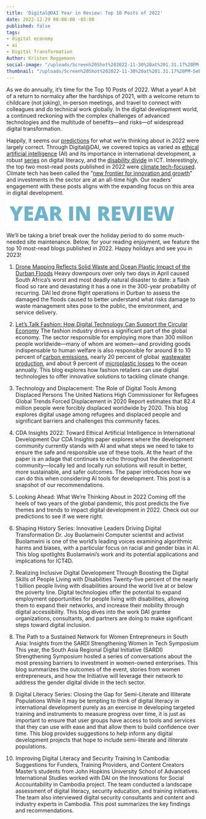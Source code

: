 ```yaml
---
title: 'Digital@DAI Year in Review: Top 10 Posts of 2022'
date: 2022-12-29 08:00:00 -05:00
published: false
tags:
- digital economy
- ai
- Digital Transformation
Author: Kristen Roggemann
social-image: "/uploads/Screen%20Shot%202022-11-30%20at%201.31.17%20PM-5eb76b.png"
thumbnail: "/uploads/Screen%20Shot%202022-11-30%20at%201.31.17%20PM-5eb76b.png"
---
```


As we do annually, it’s time for the Top 10 Posts of 2022. What a year! A bit of a return to normalcy after the hardships of 2021, with a welcome return to childcare (not joking), in-person meetings, and travel to connect with colleagues and do technical work globally. In the digital development world, a continued reckoning with the complex challenges of advanced technologies and the multitude of benefits—and risks—of widespread digital transformation. 

Happily, it seems our [predictions](https://dai-global-digital.com/looking-ahead-what-were-thinking-about-in-2022.html) for what we’re thinking about in 2022 were largely correct. Through Digital@DAI, we covered topics as varied as [ethical artificial intelligence](https://dai-global-digital.com/cda-insights-2022-toward-ethical-artificial-intelligence-in-international-development.html) (AI) and its importance in international development, a robust [series](https://dai-global-digital.com/digital-literacy-series-closing-the-gap-for-semi-literate-and-illiterate-populations.html) on digital literacy, and the [disability divide](https://dai-global-digital.com/realizing-inclusive-digital-development-through-boosting-the-digital-skills-of-people-living-with-disabilities.html) in ICT. Interestingly, the top two most-read posts published in 2022 were [climate tech-focused](https://dai-global-digital.com/tags/?tag=climate). Climate tech has been called the “[new frontier for innovation and growth](https://www.mckinsey.com/capabilities/sustainability/how-we-help-clients/cop/the-cop26-daily/climate-technology-a-new-frontier-for-innovation-and-growth)” and investments in the sector are at an all-time high. Our readers’ engagement with these posts aligns with the expanding focus on this area in digital development. 

<!--more-->

![Screen Shot 2022-11-30 at 1.31.17 PM.png](/uploads/Screen%20Shot%202022-11-30%20at%201.31.17%20PM.png)

We’ll be taking a brief break over the holiday period to do some much-needed site maintenance. Below, for your reading enjoyment, we feature the top 10 most-read blogs published in 2022. Happy holidays and see you in 2023!

1. [Drone Mapping Reflects Solid Waste and Ocean Plastic Impact of the Durban Floods](https://dai-global-digital.com/drone-mapping-reflects-solid-waste-and-ocean-plastic-impact-of-the-durban-floods.html) Heavy downpours over only two days in April caused South Africa’s worst and most deadly natural disaster to date: a flash flood so rare and devastating it has a one in the 300-year probability of recurring. DAI led drone flight operations in Durban to assess the damaged the floods caused to better understand what risks damage to waste management sites pose to the public, the environment, and service delivery. 

1. [Let’s Talk Fashion: How Digital Technology Can Support the Circular Economy](https://dai-global-digital.com/lets-talk-fashion-how-digital-technology-can-support-the-circular-economy.html) The fashion industry drives a significant part of the global economy. The sector responsible for employing more than 300 million people worldwide—many of whom are women—and providing goods indispensable to human welfare is also responsible for around 8 to 10 percent of [carbon emissions](https://www.researchgate.net/publication/340635670_The_environmental_price_of_fast_fashion), nearly 20 percent of global  [wastewater production](https://news.un.org/en/story/2019/03/1035161), and about 9 percent of [microplastic losses](https://www.fashionrevolution.org/our-clothes-shed-microfibres-heres-what-we-can-do/) to the ocean annually. This blog explores how fashion retailers can use digital technologies to offer innovative solutions to tackling climate change.  

1. Technology and Displacement: The Role of Digital Tools Among Displaced Persons The United Nations High Commissioner for Refugees Global Trends Forced Displacement in 2020 Report estimates that 82.4 million people were forcibly displaced worldwide by 2020. This blog explores digital usage among refugees and displaced people and significant barriers and challenges this community faces.  

1. CDA Insights 2022: Toward Ethical Artificial Intelligence in International Development Our CDA Insights paper explores where the development community currently stands with AI and what steps we need to take to ensure the safe and responsible use of these tools. At the heart of the paper is an adage that continues to echo throughout the development community—locally led and locally run solutions will result in better, more sustainable, and safer outcomes. The paper introduces how we can do this when considering AI tools for development. This post is a snapshot of our recommendations. 

1. Looking Ahead: What We’re Thinking About in 2022 Coming off the heels of two years of the global pandemic, this post predicts the five themes and trends to impact digital development in 2022. Check out our predictions to see if we were right.

1. Shaping History Series: Innovative Leaders Driving Digital Transformation Dr. Joy Buolamwini Computer scientist and activist Buolamwini is one of the world’s leading voices examining algorithmic harms and biases, with a particular focus on racial and gender bias in AI. This blog spotlights Buolamwini’s work and its potential applications and implications for ICT4D.  

1. Realizing Inclusive Digital Development Through Boosting the Digital Skills of People Living with Disabilities Twenty-five percent of the nearly 1 billion people living with disabilities around the world live at or below the poverty line. Digital technologies offer the potential to expand employment opportunities for people living with disabilities, allowing them to expand their networks, and increase their mobility through digital accessibility. This blog dives into the work DAI grantee organizations, consultants, and partners are doing to make significant steps toward digital inclusion. 

1. The Path to a Sustained Network for Women Entrepreneurs in South Asia: Insights from the SARDI Strengthening Women in Tech Symposium This year, the South Asia Regional Digital Initiative (SARDI) Strengthening Symposium hosted a series of conversations about the most pressing barriers to investment in women-owned enterprises. This blog summarizes the outcomes of the event, stories from women entrepreneurs, and how the Initiative will leverage their network to address the gender digital divide in the tech sector. 

1. Digital Literacy Series: Closing the Gap for Semi-Literate and Illiterate Populations While it may be tempting to think of digital literacy in international development purely as an exercise in developing targeted training and instruments to measure progress over time, it is just as important to ensure that user groups have access to tools and services that they can use with ease and that allow them to build confidence over time. This blog provides suggestions to help inform any digital development projects that hope to include semi-literate and illiterate populations. 

1. Improving Digital Literacy and Security Training In Cambodia: Suggestions for Funders, Training Providers, and Content Creators Master’s students from John Hopkins University School of Advanced International Studies worked with DAI on the Innovations for Social Accountability in Cambodia project. The team conducted a landscape assessment of digital literacy, security education, and training initiatives. The team also interviewed digital security consultants and content and industry experts in Cambodia. This post summarizes the key findings and recommendations. 